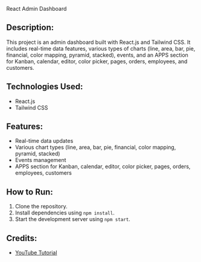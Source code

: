 React Admin Dashboard

## Description:
This project is an admin dashboard built with React.js and Tailwind CSS. It includes real-time data features, various types of charts (line, area, bar, pie, financial, color mapping, pyramid, stacked), events, and an APPS section for Kanban, calendar, editor, color picker, pages, orders, employees, and customers.

## Technologies Used:
- React.js
- Tailwind CSS

## Features:
- Real-time data updates
- Various chart types (line, area, bar, pie, financial, color mapping, pyramid, stacked)
- Events management
- APPS section for Kanban, calendar, editor, color picker, pages, orders, employees, customers

## How to Run:
1. Clone the repository.
2. Install dependencies using `npm install`.
3. Start the development server using `npm start`.




## Credits:
- [YouTube Tutorial](https://www.youtube.com/watch?v=6a3Dz8gwjdg)


